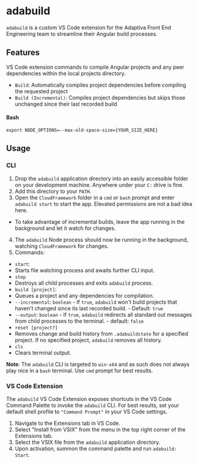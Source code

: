 # adabuild
`adabuild` is a custom VS Code extension for the Adaptiva Front End Engineering team to streamline their Angular build processes.

## Features
VS Code extension commands to compile Angular projects and any peer dependencies within the local projects directory.
 - `Build`: Automatically compiles project dependencies before compiling the requested project
 - `Build (Incremental)`: Compiles project dependencies but skips those unchanged since their last recorded build

#### Bash
```
export NODE_OPTIONS=--max-old-space-size={YOUR_SIZE_HERE}
```

## Usage

### CLI
 1. Drop the `adabuild` application directory into an easily accessible folder on your development machine. Anywhere under your `C:` drive is fine.
 2. Add this directory to your `PATH`.
 3. Open the `CloudFramework` folder in a `cmd` or `bash` prompt and enter `adabuild start` to start the app. Elevated permissions are not a bad idea here.
  - To take advantage of incremental builds, leave the app running in the background and let it watch for changes.
 4. The `adabuild` Node process should now be running in the background, watching `CloudFramework` for changes.
 5. Commands:
  - `start`:
   - Starts file watching process and awaits further CLI input.
  - `stop`
   - Destroys all child processes and exits `adabuild` process.
  - `build [project]`:
   - Queues a project and any dependencies for compilation.
   - `--incremental`: `boolean`
    - If `true`, `adabuild` won't build projects that haven't changed since its last recorded build.
    - Default: `true`
   - `--output`: `boolean`
    - If `true`, `adabuild` redirects all standard out messages from child processes to the terminal.
    - default: `false`
  - `reset [project?]`
   - Removes change and build history from `.adabuildstate` for a specified project. If no specified project, `adabuild` removes all history.
  - `cls`
   - Clears terminal output.

**Note**: The `adabuild` CLI is targeted to `win-x64` and as such does not always play nice in a `bash` terminal. Use `cmd` prompt for best results.

### VS Code Extension
The `adabuild` VS Code Extension exposes shortcuts in the VS Code Command Palette to invoke the `adabuild` CLI. For best results, set your default shell profile to `"Command Prompt"` in your VS Code settings.

 1. Navigate to the Extensions tab in VS Code.
 2. Select "Install from VSIX" from the menu in the top right corner of the Extensions tab.
 3. Select the VSIX file from the `adabuild` application directory.
 4. Upon activation, summon the command palette and run `adabuild: Start`.
